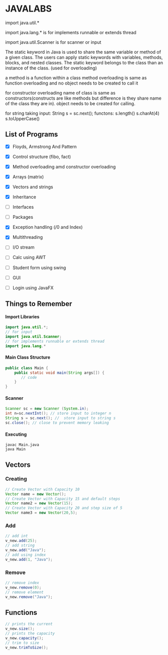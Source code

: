 # JAVALABS

import java.util.*

import java.lang.* is for implements runnable or extends thread

import java.util.Scanner  is for scanner or input

 The static keyword in Java is used to share the same variable or method of a given class. The users can apply static keywords with variables, methods, blocks, and nested classes. The static keyword belongs to the class than an instance of the class. (used for overloading)
 
 a method is a function within a class
 method overloading is same as function overloading and no object needs to be created to call it
 
 for constructor overloading name of class is same as constructors(constructs are like methods but difference is they share name of the class they are in). object needs to be created for calling.
 
 for string
taking input:
String s = sc.next();
functons:
s.length()
s.charAt(4)
s.toUpperCase()

## List of Programs
- [x] Floyds, Armstrong And Pattern
- [x] Control structure (fibo, fact)
- [x] Method overloading amd constructor overloading
- [x] Arrays (matrix)
- [x] Vectors and strings
- [x] Inheritance
- [ ] Interfaces
- [ ] Packages
- [x] Exception handling (/0 and Index)
- [x] Multithreading
- [ ] I/O stream
- [ ] Calc using AWT
- [ ] Student form using swing
- [ ] GUI
- [ ] Login using JavaFX


## Things to Remember



#### Import Libraries

```java
import java.util.*;
// for input
import java.util.Scanner;
// for implements runnable or extends thread
import java.lang.*
```

#### Main Class Structure

```java
public class Main {
    public static void main(String args[]) {
       // code
    }
}
```

#### Scanner
```java
Scanner sc = new Scanner (System.in);
int n=sc.nextInt(); // store input to integer n
String s = sc.next(); //  store input to string s
sc.close(); // close to prevent memory leaking
```

#### Executing

```
javac Main.java
java Main
```

## Vectors

### Creating

```java
// Create Vector with Capacity 10
Vector name = new Vector();
// Create Vector with Capacity 15 and default steps
Vector name2 = new Vector(15);
// Create Vector with Capacity 20 and step size of 5
Vector name3 = new Vector(20,5);
```

### Add

```java
// add int
v_new.add(25);
// add string
v_new.add("Java");
// add using index
v_new.add(1, "Java");
```

### Remove

```java
// remove index
v_new.remove(0);
// remove element
v_new.remove("Java");
```

## Functions

```java
// prints the current 
v_new.size();
// prints the capacity
v_new.capacity();
// trim to size
v_new.trimToSize();
```

